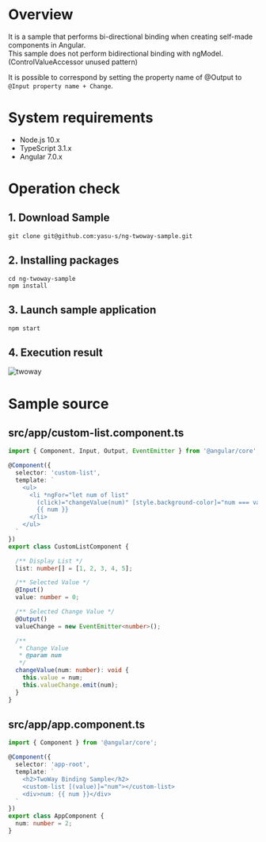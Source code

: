 # Overview

It is a sample that performs bi-directional binding when creating self-made components in Angular.  
This sample does not perform bidirectional binding with ngModel. (ControlValueAccessor unused pattern)  

It is possible to correspond by setting the property name of @Output to `@Input property name + Change`.

# System requirements

* Node.js 10.x
* TypeScript 3.1.x
* Angular 7.0.x

# Operation check  

## 1. Download Sample

```
git clone git@github.com:yasu-s/ng-twoway-sample.git
```

## 2. Installing packages 

```
cd ng-twoway-sample
npm install
```

## 3. Launch sample application

```
npm start
```

## 4. Execution result  

![twoway](https://user-images.githubusercontent.com/2668146/44337941-4d70ab00-a4b7-11e8-9bdc-c14836f6ce42.gif)

# Sample source

## src/app/custom-list.component.ts

```typescript
import { Component, Input, Output, EventEmitter } from '@angular/core';

@Component({
  selector: 'custom-list',
  template: `
    <ul>
      <li *ngFor="let num of list"
        (click)="changeValue(num)" [style.background-color]="num === value ? 'yellow' : 'white'">
        {{ num }}
      </li>
    </ul>
  `
})
export class CustomListComponent {

  /** Display List */
  list: number[] = [1, 2, 3, 4, 5];

  /** Selected Value */
  @Input()
  value: number = 0;

  /** Selected Change Value */
  @Output()
  valueChange = new EventEmitter<number>();

  /**
   * Change Value
   * @param num
   */
  changeValue(num: number): void {
    this.value = num;
    this.valueChange.emit(num);
  }
}
```

## src/app/app.component.ts

```typescript
import { Component } from '@angular/core';

@Component({
  selector: 'app-root',
  template: `
    <h2>TwoWay Binding Sample</h2>
    <custom-list [(value)]="num"></custom-list>
    <div>num: {{ num }}</div>
  `
})
export class AppComponent {
  num: number = 2;
}
```
